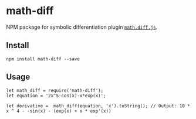# math-diff
NPM package for symbolic differentiation plugin [`math.diff.js`](https://github.com/hausen/math.diff.js).
    
## Install

    npm install math-diff --save  

## Usage

    let math_diff = require('math-diff');
    let equation = '2x^5-cos(x)-x*exp(x)';
    
    let derivative =  math_diff(equation, 'x').toString(); // Output: 10 * x ^ 4 - -sin(x) - (exp(x) + x * exp'(x))
